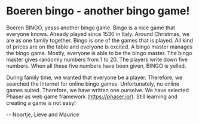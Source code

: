 # Boeren bingo - another bingo game!

Boeren BINGO, yesss another bingo game. Bingo is a nice game that everyone knows. Already played since 1530 in Italy.
Around Christmas, we are as one family together. Bingo is one of the games that is played. All kind of prices are
on the table and everyone is excited. A bingo master manages the bingo game. Mostly, everyone is able to be the
bingo master. The bingo master gives randomly numbers from 1 to 20. The players write down five numbers. When
all these five numbers have been given, BINGO is yelled.

During family time, we wanted that everyone be a player. Therefore, we searched the Internet for online bingo
games. Unfortunately, no online games suited. Therefore, we have written one ourselve. We have selected Phaser
as web game framework (https://phaser.io/). Still learning and creating a game is not easy!

-- Noortje, Lieve and Maurice
